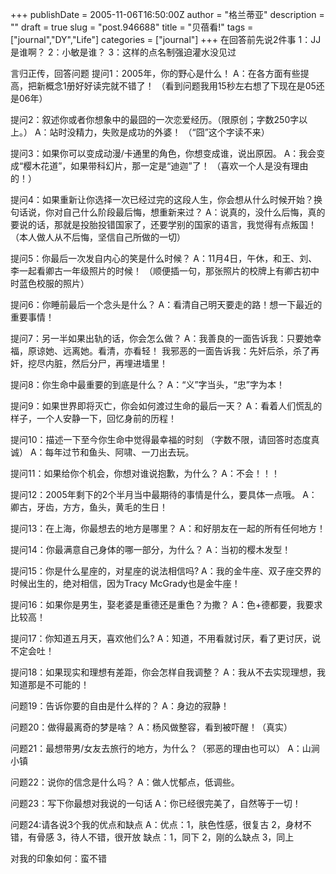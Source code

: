 +++
publishDate = 2005-11-06T16:50:00Z
author = "格兰蒂亚"
description = ""
draft = true
slug = "post.946688"
title = "贝蓓看!"
tags = ["journal","DY","Life"]
categories = ["journal"]
+++
在回答前先说2件事
1：JJ是谁啊？
2：小敏是谁？
3：这样的点名制强迫灌水没见过

言归正传，回答问题
提问1：2005年，你的野心是什么！
A：在各方面有些提高，把新概念1册好好读完就不错了！
 （看到问题我用15秒左右想了下现在是05还是06年）

提问2：叙述你或者你想象中的最囧的一次恋爱经历。（限原创；字数250字以上。）
A：站时没精力，失败是成功的外婆！
 （“囧”这个字读不来）

提问3：如果你可以变成动漫/卡通里的角色，你想变成谁，说出原因。
A：我会变成“樱木花道”，如果带科幻片，那一定是“迪迦”了！
 （喜欢一个人是没有理由的！）

提问4：如果重新让你选择一次已经过完的这段人生，你会想从什么时候开始？换句话说，你对自己什么阶段最后悔，想重新来过？
A：说真的，没什么后悔，真的要说的话，那就是投胎投错国家了，还要学别的国家的语言，我觉得有点叛国！
 （本人做人从不后悔，坚信自己所做的一切）

提问5：你最后一次发自内心的笑是什么时候？
A：11月4日，午休，和王、刘、李一起看卿古一年级照片的时候！
 （顺便插一句，那张照片的校牌上有卿古初中时蓝色校服的照片）

提问6：你睡前最后一个念头是什么？
A：看清自己明天要走的路！想一下最近的重要事情！

提问7：另一半如果出轨的话，你会怎么做？
A：我善良的一面告诉我：只要她幸福，原谅她、远离她。看清，亦看轻！
  我邪恶的一面告诉我：先奸后杀，杀了再奸，挖尽内脏，然后分尸，再埋进墙里！

提问8：你生命中最重要的到底是什么？
A：“义”字当头，“忠”字为本！

提问9：如果世界即将灭亡，你会如何渡过生命的最后一天？
A：看着人们慌乱的样子，一个人安静一下，回忆身前的历程！

提问10：描述一下至今你生命中觉得最幸福的时刻 （字数不限，请回答时态度真诚）
A：每年过节和鱼头、阿啸、一刀出去玩。

提问11：如果给你个机会，你想对谁说抱歉，为什么？
A：不会！！！

提问12：2005年剩下的2个半月当中最期待的事情是什么，要具体一点哦。
A：卿古，牙齿，方方，鱼头，黄毛的生日！

提问13：在上海，你最想去的地方是哪里？
A：和好朋友在一起的所有任何地方！

提问14：你最满意自己身体的哪一部分，为什么？
A：当初的樱木发型！

提问15：你是什么星座的，对星座的说法相信吗?
A：我的金牛座、双子座交界的时候出生的，绝对相信，因为Tracy McGrady也是金牛座！

提问16：如果你是男生，娶老婆是重德还是重色？为撒？
A：色+德都要，我要求比较高！

提问17：你知道五月天，喜欢他们么?
A：知道，不用看就讨厌，看了更讨厌，说不定会吐！

提问18：如果现实和理想有差距，你会怎样自我调整？
A：我从不去实现理想，我知道那是不可能的！

问题19：告诉你要的自由是什么样的？
A：身边的寂静！

问题20：做得最离奇的梦是啥？
A：杨风做整容，看到被吓醒！（真实）

问题21：最想带男/女友去旅行的地方，为什么？（邪恶的理由也可以）
A：山涧小镇

问题22：说你的信念是什么吗？
A：做人忧郁点，低调些。

问题23：写下你最想对我说的一句话
A：你已经很完美了，自然等于一切！

问题24:请各说3个我的优点和缺点
A：优点：1，肤色性感，很复古
        2，身材不错，有骨感
        3，待人不错，很开放
  缺点：1，同下
        2，刚的么缺点
        3，同上

对我的印象如何：蛮不错